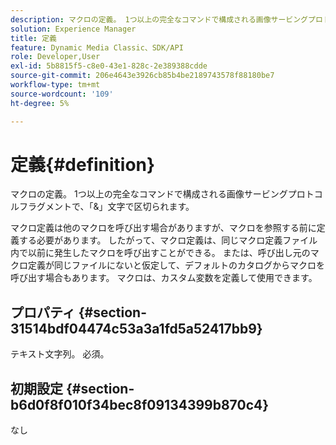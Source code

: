 ```yaml
---
description: マクロの定義。 1つ以上の完全なコマンドで構成される画像サービングプロトコルフラグメントで、「&」文字で区切られます。
solution: Experience Manager
title: 定義
feature: Dynamic Media Classic、SDK/API
role: Developer,User
exl-id: 5b8815f5-c8e0-43e1-828c-2e389388cdde
source-git-commit: 206e4643e3926cb85b4be2189743578f88180be7
workflow-type: tm+mt
source-wordcount: '109'
ht-degree: 5%

---
```


# 定義{#definition}

マクロの定義。 1つ以上の完全なコマンドで構成される画像サービングプロトコルフラグメントで、「&amp;」文字で区切られます。

マクロ定義は他のマクロを呼び出す場合がありますが、マクロを参照する前に定義する必要があります。 したがって、マクロ定義は、同じマクロ定義ファイル内で以前に発生したマクロを呼び出すことができる。 または、呼び出し元のマクロ定義が同じファイルにないと仮定して、デフォルトのカタログからマクロを呼び出す場合もあります。 マクロは、カスタム変数を定義して使用できます。

## プロパティ {#section-31514bdf04474c53a3a1fd5a52417bb9}

テキスト文字列。 必須。

## 初期設定 {#section-b6d0f8f010f34bec8f09134399b870c4}

なし
